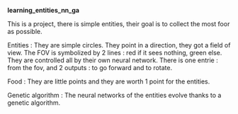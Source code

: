 **learning_entities_nn_ga**

This is a project, there is simple entities, their goal is to collect the most foor as possible.

Entities :
They are simple circles. They point in a direction, they got a field of view. The FOV is symbolized by 2 lines : red if it sees nothing, green else.
They are controlled all by their own neural network. There is one entrie : from the fov, and 2 outputs : to go forward and to rotate.

Food : 
They are little points and they are worth 1 point for the entities.

Genetic algorithm :
The neural networks of the entities evolve thanks to a genetic algorithm. 
